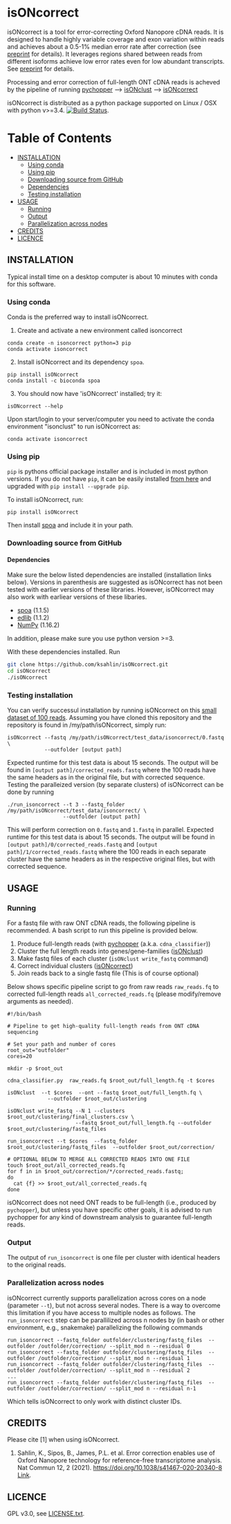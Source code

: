 isONcorrect
===========

isONcorrect is a tool for error-correcting  Oxford Nanopore cDNA reads. It is designed to handle highly variable coverage and exon variation within reads and achieves about a 0.5-1% median error rate after correction (see [preprint](https://www.biorxiv.org/content/10.1101/2020.01.07.897512v1) for details). It leverages regions shared between reads from different isoforms achieve low error rates even for low abundant transcripts. See [preprint](https://www.biorxiv.org/content/10.1101/2020.01.07.897512v1) for details.  

Processing and error correction of full-length ONT cDNA reads is acheved by the pipeline of running [pychopper](https://github.com/nanoporetech/pychopper) --> [isONclust](https://github.com/ksahlin/isONclust) --> [isONcorrect](https://github.com/ksahlin/isONcorrect) 


isONcorrect is distributed as a python package supported on Linux / OSX with python v>=3.4. [![Build Status](https://travis-ci.org/ksahlin/isONcorrect.svg?branch=master)](https://travis-ci.org/ksahlin/isONcorrect).

Table of Contents
=================

  * [INSTALLATION](#INSTALLATION)
    * [Using conda](#Using-conda)
    * [Using pip](#Using-pip)
    * [Downloading source from GitHub](#Downloading-source-from-github)
    * [Dependencies](#Dependencies)
    * [Testing installation](#testing-installation)
  * [USAGE](#USAGE)
    * [Running](#Running)
    * [Output](#Output)
    * [Parallelization across nodes](#Parallelization-across-nodes)
  * [CREDITS](#CREDITS)
  * [LICENCE](#LICENCE)



INSTALLATION
----------------

Typical install time on a desktop computer is about 10 minutes with conda for this software.

### Using conda
Conda is the preferred way to install isONcorrect.

1. Create and activate a new environment called isoncorrect

```
conda create -n isoncorrect python=3 pip 
conda activate isoncorrect
```

2. Install isONcorrect and its dependency `spoa`.

```
pip install isONcorrect
conda install -c bioconda spoa
```
3. You should now have 'isONcorrect' installed; try it:
```
isONcorrect --help
```

Upon start/login to your server/computer you need to activate the conda environment "isonclust" to run isONcorrect as:
```
conda activate isoncorrect
```

### Using pip 

`pip` is pythons official package installer and is included in most python versions. If you do not have `pip`, it can be easily installed [from here](https://pip.pypa.io/en/stable/installing/) and upgraded with `pip install --upgrade pip`. 

To install isONcorrect, run:
```
pip install isONcorrect
```
Then install [spoa](https://github.com/rvaser/spoa) and include it in your path.


### Downloading source from GitHub

#### Dependencies

Make sure the below listed dependencies are installed (installation links below). Versions in parenthesis are suggested as isONcorrect has not been tested with earlier versions of these libraries. However, isONcorrect may also work with earliear versions of these libaries.
* [spoa](https://github.com/rvaser/spoa) (1.1.5)
* [edlib](https://github.com/Martinsos/edlib/tree/master/bindings/python) (1.1.2)
* [NumPy](https://numpy.org/) (1.16.2)

In addition, please make sure you use python version >=3.

With these dependencies installed. Run

```sh
git clone https://github.com/ksahlin/isONcorrect.git
cd isONcorrect
./isONcorrect
```

### Testing installation

You can verify successul installation by running isONcorrect on this [small dataset of 100 reads](https://github.com/ksahlin/isONcorrect/tree/master/test_data/isoncorrect/0.fastq). Assuming you have cloned this repository and the repository is found in /my/path/isONcorrect, simply run:

```
isONcorrect --fastq /my/path/isONcorrect/test_data/isoncorrect/0.fastq \
            --outfolder [output path]
```
Expected runtime for this test data is about 15 seconds. The output will be found in `[output path]/corrected_reads.fastq` where the 100 reads have the same headers as in the original file, but with corrected sequence. Testing the paralleized version (by separate clusters) of isONcorrect can be done by running

```
./run_isoncorrect --t 3 --fastq_folder /my/path/isONcorrect/test_data/isoncorrect/ \
                  --outfolder [output path]
```
This will perform correction on `0.fastq` and `1.fastq` in parallel. Expected runtime for this test data is about 15 seconds. The output will be found in `[output path]/0/corrected_reads.fastq` and `[output path]/1/corrected_reads.fastq` where the 100 reads in each separate cluster have the same headers as in the respective original files, but with corrected sequence. 


USAGE
-------
 
### Running

For a fastq file with raw ONT cDNA reads, the following pipeline is recommended. A bash script to run this pipeline is provided below.
1.  Produce full-length reads (with [pychopper](https://github.com/nanoporetech/pychopper) (a.k.a. `cdna_classifier`))
2.  Cluster the full length reads into genes/gene-families ([isONclust](https://github.com/ksahlin/isONclust))
3.  Make fastq files of each cluster (`isONclust write_fastq` command)
4.  Correct individual clusters ([isONcorrect](https://github.com/ksahlin/isONcorrect))
5.  Join reads back to a single fastq file (This is of course optional)

Below shows specific pipeline script to go from raw reads `raw_reads.fq` to corrected full-length reads `all_corrected_reads.fq` (please modify/remove arguments as needed). 

```
#!/bin/bash

# Pipeline to get high-quality full-length reads from ONT cDNA sequencing

# Set your path and number of cores
root_out="outfolder"
cores=20

mkdir -p $root_out

cdna_classifier.py  raw_reads.fq $root_out/full_length.fq -t $cores 

isONclust  --t $cores  --ont --fastq $root_out/full_length.fq \
             --outfolder $root_out/clustering

isONclust write_fastq --N 1 --clusters $root_out/clustering/final_clusters.csv \
                      --fastq $root_out/full_length.fq --outfolder  $root_out/clustering/fastq_files 

run_isoncorrect --t $cores  --fastq_folder $root_out/clustering/fastq_files  --outfolder $root_out/correction/ 

# OPTIONAL BELOW TO MERGE ALL CORRECTED READS INTO ONE FILE
touch $root_out/all_corrected_reads.fq
for f in in $root_out/correction/*/corrected_reads.fastq; 
do 
  cat {f} >> $root_out/all_corrected_reads.fq
done
```

isONcorrect does not need ONT reads to be full-length (i.e., produced by `pychopper`), but unless you have specific other goals, it is advised to run pychopper for any kind of downstream analysis to guarantee full-length reads. 

### Output

The output of `run_isoncorrect` is one file per cluster with identical headers to the original reads.

### Parallelization across nodes

isONcorrect currently supports parallelization across cores on a node (parameter `--t`), but not across several nodes. There is a way to overcome this limitation if you have access to multiple nodes as follows. The `run_isoncorrect` step can be parallilized across n nodes by (in bash or other environment, e.g., snakemake) parallelizing the following commands

```
run_isoncorrect --fastq_folder outfolder/clustering/fastq_files  --outfolder /outfolder/correction/ --split_mod n --residual 0
run_isoncorrect --fastq_folder outfolder/clustering/fastq_files  --outfolder /outfolder/correction/ --split_mod n --residual 1
run_isoncorrect --fastq_folder outfolder/clustering/fastq_files  --outfolder /outfolder/correction/ --split_mod n --residual 2
...
run_isoncorrect --fastq_folder outfolder/clustering/fastq_files  --outfolder /outfolder/correction/ --split_mod n --residual n-1
```
Which tells isONcorrect to only work with distinct cluster IDs.

CREDITS
----------------

Please cite [1] when using isONcorrect.

1. Sahlin, K., Sipos, B., James, P.L. et al. Error correction enables use of Oxford Nanopore technology for reference-free transcriptome analysis. Nat Commun 12, 2 (2021). https://doi.org/10.1038/s41467-020-20340-8  [Link](https://www.nature.com/articles/s41467-020-20340-8).

LICENCE
----------------

GPL v3.0, see [LICENSE.txt](https://github.com/ksahlin/isONcorect/blob/master/LICENCE.txt).

